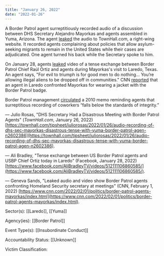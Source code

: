 ```yaml
---
title: "January 26, 2022"
date: "2022-01-26"
---
```


A Border Patrol agent surreptitiously recorded audio of a discussion between DHS Secretary Alejandro Mayorkas and agents assembled in Yuma, Arizona. The agent [leaked](https://townhall.com/tipsheet/juliorosas/2022/01/26/audio-recording-of-dhs-sec-mayorkas-disastrous-tense-with-yuma-border-patrol-agen-n2602386) the audio to TownHall.com, a right-wing website. It recorded agents complaining about policies that allow asylum-seeking migrants to remain in the United States while their cases are adjudicated. One agent turned his back while the Secretary spoke to him.

On January 28, agents [leaked](https://www.facebook.com/AliBradleyTV/videos/512111106860585/?extid=NS-UNK-UNK-UNK-IOS_GK0T-GK1C) video of a tense exchange between Border Patrol Chief Raúl Ortiz and agents during Mayorkas's visit to Laredo, Texas. An agent says, "For evil to triumph is for good men to do nothing… You’re allowing illegal aliens to be dropped off in communities." CNN [reported](https://www.cnn.com/2022/02/01/politics/border-patrol-agents-mayorkas/index.html) that an agent in Laredo confronted Mayorkas for wearing a jacket with the Border Patrol badge.

Border Patrol management [circulated](https://twitter.com/kenklippenstein/status/1487180450275770369) a 2010 memo reminding agents that surreptitious recording of coworkers “falls below the standards of integrity.”

— Julio Rosas, "DHS Secretary Had a Disastrous Meeting with Border Patrol Agents" (_TownHall.com_, January 26, 2022) [https://townhall.com/tipsheet/juliorosas/2022/01/26/audio-recording-of-dhs-sec-mayorkas-disastrous-tense-with-yuma-border-patrol-agen-n2602386](https://townhall.com/tipsheet/juliorosas/2022/01/26/audio-recording-of-dhs-sec-mayorkas-disastrous-tense-with-yuma-border-patrol-agen-n2602386).

— Ali Bradley, "Tense exchange between US Border Patrol agents and USBP Chief Ortiz today in Laredo" (Facebook, January 28, 2022) [https://www.facebook.com/AliBradleyTV/videos/512111106860585/](https://www.facebook.com/AliBradleyTV/videos/512111106860585/).

— Geneva Sands, "Leaked audio and video show Border Patrol agents confronting Homeland Security secretary at meetings" (CNN, February 1, 2022) [https://www.cnn.com/2022/02/01/politics/border-patrol-agents-mayorkas/index.html](https://www.cnn.com/2022/02/01/politics/border-patrol-agents-mayorkas/index.html).

Sector(s): [[Laredo]],  [[Yuma]]

Agency(ies): [[Border Patrol]]

Event Type(s): [[Insubordinate Conduct]]

Accountability Status: [[Unknown]]

Victim Classification: 